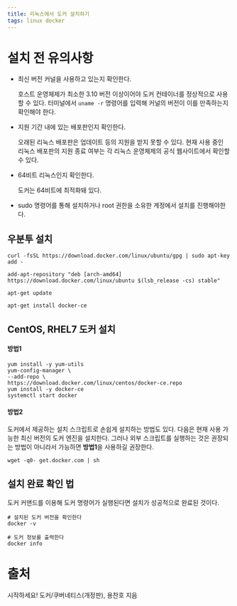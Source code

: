 ```yaml
---
title: 리눅스에서 도커 설치하기
tags: linux docker
---
```


# 설치 전 유의사항

- 최신 버전 커널을 사용하고 있는지 확인한다.

  호스트 운영체제가 최소한 3.10 버전 이상이어야 도커 컨테이너를 정상적으로 사용할 수 있다. 터미널에서 `uname -r` 명령어를 입력해 커널의 버전이 이를 만족하는지 확인해야 한다.

- 지원 기간 내에 있는 배포판인지 확인한다.

  오래된 리눅스 배포판은 업데이트 등의 지원을 받지 못할 수 있다. 현재 사용 중인 리눅스 배포판의 지원 종료 여부는 각 리눅스 운영체제의 공식 웹사이트에서 확인할 수 있다.

- 64비트 리눅스인지 확인한다.

  도커는 64비트에 최적화돼 있다. 

- sudo 명령어를 통해 설치하거나 root 권한을 소유한 계정에서 설치를 진행해야한다.

## 우분투 설치

```shell
curl -fsSL https://download.docker.com/linux/ubuntu/gpg | sudo apt-key add -

add-apt-repository "deb [arch-amd64] https://download.docker.com/linux/ubuntu $(lsb_release -cs) stable"

apt-get update

apt-get install docker-ce
```

## CentOS, RHEL7 도커 설치

#### 방법1

```shell
yum install -y yum-utils
yum-config-manager \
--add-repo \
https://download.docker.com/linux/centos/docker-ce.repo
yum install -y docker-ce
systemctl start docker
```

#### 방법2

도커에서 제공하는 설치 스크립트로 손쉽게 설치하는 방법도 있다. 다음은 현재 사용 가능한 최신 버전의 도커 엔진을 설치한다. 그러나 외부 스크립트를 실행하는 것은 권장되는 방법이 아니라서 가능하면 **방법1**을 사용하길 권장한다.

```shell
wget -q0- get.docker.com | sh
```



## 설치 완료 확인 법

도커 커맨드를 이용해 도커 명령어가 실행된다면 설치가 성공적으로 완료된 것이다.

```shell
# 설치된 도커 버전을 확인한다
docker -v

# 도커 정보를 출력한다
docker info
```



# 출처

시작하세요! 도커/쿠버네티스(개정판), 용찬호 지음